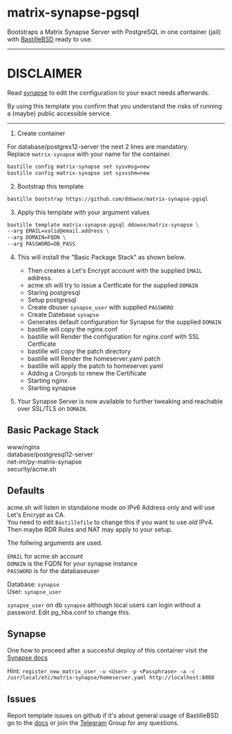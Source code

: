 # matrix-synapse-pgsql
Bootstraps a Matrix Synapse Server with PostgreSQL in one container (jail) with [BastilleBSD](https://bastillebsd.org/) ready to use.

---

# DISCLAIMER

Read [synapse](https://github.com/matrix-org/synapse/tree/master/docs) to edit the configuration to your exact needs afterwards. 

By using this template you confirm that you understand the risks of running a (maybe) public accessible service.

---

1. Create container
  
For database/postgres12-server the next 2 lines are mandatory.   
Replace `matrix-synapse` with your name for the container. 

```bash
bastille config matrix-synapse set sysvmsg=new
bastille config matrix-synapse set sysvshm=new
```

2. Bootstrap this template


```bash
bastille bootstrap https://github.com/ddowse/matrix-synapse-pgsql
```

3. Apply this template with your argument values

```bash
bastille template matrix-synapse-pgsql ddowse/matrix-synapse \
--arg EMAIL=valid@email.address \
--arg DOMAIN=FQDN \
--arg PASSWORD=DB_PASS
```

4. This will install the "Basic Package Stack" as shown below.
   - Then creates a Let's Encrypt account with the supplied `EMAIL` address.
   - acme.sh will try to issue a Certficate for the supplied `DOMAIN`
   - Staring postgresql
   - Setup postgresql
   - Create dbuser `synapse_user` with supplied `PASSWORD`
   - Create Datebase `synapse`
   - Generates default configuration for Synapse for the supplied `DOMAIN`
   - bastille will copy the nginx.conf 
   - bastille will Render the configuration for nginx.conf with SSL Certficate
   - bastille will copy the patch directory
   - bastille will Render the homeserver.yaml patch
   - bastille will apply the patch to homeserver.yaml
   - Adding a Cronjob to renew the Certificate
   - Starting nginx
   - Starting synapse

5. Your Synapse Server is now available to further tweaking and reachable over SSL/TLS on `DOMAIN`. 


## Basic Package Stack

www/nginx   
database/postgresql12-server   
net-im/py-matrix-synapse   
security/acme.sh   

## Defaults

acme.sh will listen in standalone mode on IPv6 Address only and will use Let's Encrypt as CA.    
You need to edit `Bastillefile` to change this if you want to use *old* IPv4. 
Then maybe RDR Rules and NAT may apply to your setup. 

The follwing arguments are used. 

`EMAIL` for acme.sh account   
`DOMAIN` is the FQDN for your synapse instance  
`PASSWORD` is for the databaseuser 

Database: `synapse`   
User: `synapse_user`

`synapse_user` on db `synapse` although local users can login without a password. Edit pg_hba.conf to change this. 


## Synapse

One how to proceed after a succesful deploy of this container visit the [Synapse docs](https://github.com/matrix-org/synapse/blob/develop/docs/admin_api/user_admin_api.md)

Hint: `register_new_matrix_user -u <User> -p <Passphrase> -a -c /usr/local/etc/matrix-synapse/homeserver.yaml http://localhost:8008` 

## Issues

Report template issues on github if it's about general usage of BastilleBSD go to the [docs](https://bastille.readthedocs.io/en/latest/) or join the [Telegram](https://t.me/BastilleBSD) Group for any questions. 
